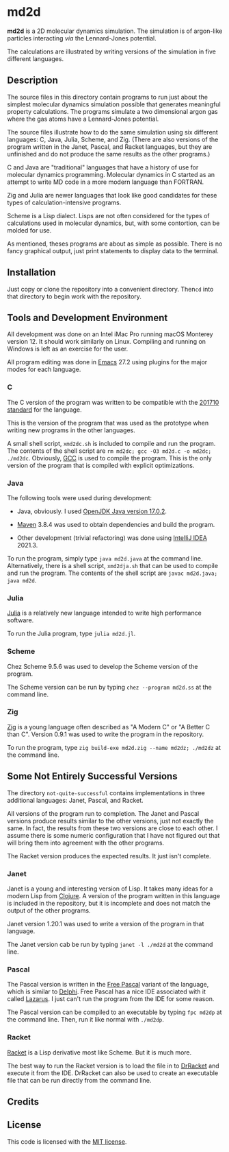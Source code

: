 # md2d

**md2d** is a 2D molecular dynamics simulation. The simulation is of argon-like
particles interacting _via_ the Lennard-Jones potential.

The calculations are illustrated
by writing versions of the simulation in five different languages.

## Description

The source files in this directory contain programs to run just about the
simplest molecular dynamics simulation possible that generates meaningful
property calculations.
The programs simulate a two dimensional argon gas where the gas atoms have
a Lennard-Jones potential.

The source files illustrate how to do the same simulation using six
different languages: C, Java, Julia, Scheme, and Zig. (There are also
versions of the program written in the Janet, Pascal, and Racket languages,
but they are unfinished and do not produce the same results as the other
programs.)

C and Java are
"traditional" languages that have a history of use for molecular dynamics
programming. Molecular dynamics in C started as an attempt to write
MD code in a more modern language than FORTRAN.

Zig and Julia are newer languages that look like good
candidates for these types of calculation-intensive programs.

Scheme is a Lisp dialect. Lisps are not often considered for the types of
calculations used in molecular dynamics, but, with some contortion, can be
molded for use.

As mentioned, theses programs are about as simple as possible. There
is no fancy graphical output, just print statements to display data to the
terminal.

## Installation

Just copy or clone the repository into a convenient directory. Then`cd` into
that directory to begin work with the repository.

## Tools and Development Environment

All development was done on an Intel iMac Pro running macOS Monterey version 12.
It should work similarly on Linux.
Compiling and running on Windows is left as an exercise for the user.

All program editing was done in [Emacs](https://www.gnu.org/software/emacs/)
27.2 using plugins for the major modes for each language.

### C

The C version of the program was written to be compatible with the
[201710 standard](https://en.wikipedia.org/wiki/C17_(C_standard_revision)) for
the language.

This is the version of the program that was used as the prototype when
writing new programs in the other languages.

A small shell script, `xmd2dc.sh` is included to compile and run the program.
The contents
of the shell script are `rm md2dc; gcc -O3 md2d.c -o md2dc; ./md2dc`.
 Obviously, [GCC](https://gcc.gnu.org) is used to compile the program. This is
 the only version of
 the program that is compiled with explicit optimizations.

### Java

The following tools were used during development:

- Java, obviously. I used
[OpenJDK Java version 17.0.2](https://jdk.java.net/17/).

- [Maven](https://maven.apache.org/index.html) 3.8.4 was used to obtain
dependencies and build the program.

- Other development (trivial refactoring) was done using
[IntelliJ IDEA](https://www.jetbrains.com/idea/) 2021.3.

To run the program, simply type `java md2d.java` at the command line.
Alternatively, there is a shell script, `xmd2dja.sh` that can be used to
compile and run the program. The contents of the shell script are
`javac md2d.java; java md2d`.

### Julia

[Julia](https://julialang.org) is a relatively new language intended to
write high performance software.

To run the Julia program, type `julia md2d.jl`.

### Scheme

Chez Scheme 9.5.6 was used to develop the Scheme version of the program.

The Scheme version can be run by typing `chez --program md2d.ss` at
the command line.

### Zig

[Zig](https://ziglang.org) is a young language often described as "A Modern
C" or "A Better C than C". Version 0.9.1 was used
to write the program in the repository.

To run the program, type `zig build-exe md2d.zig --name md2dz; ./md2dz` at
the command line.

## Some Not Entirely Successful Versions

The directory `not-quite-successful` contains implementations in three
additional languages: Janet, Pascal, and Racket.

All versions of the program run to completion. The Janet and Pascal
versions produce results similar to the other versions, just not
exactly the same. In fact, the results from these two versions are
close to each other. I assume there is some numeric configuration
that I have not figured out that will bring them into agreement
with the other programs.

The Racket version produces the expected results. It just isn't complete.

### Janet

Janet is a young and interesting version of Lisp. It takes many ideas for
a modern Lisp from [Clojure](https://clojure.org).
A version of the program written in this language
is included in the repository, but it is incomplete and does not match
the output of the other programs.

Janet version 1.20.1 was used to write a version of the program in that
language.

The Janet version cab be run by typing `janet -l ./md2d` at the command line.

### Pascal

The Pascal version is written in the [Free Pascal](https://www.freepascal.org)
variant of the language, which is similar to
[Delphi](https://www.embarcadero.com/products/Delphi). Free Pascal has a nice
IDE associated with it called [Lazarus](https://www.lazarus-ide.org). I just
can't run the program from the IDE for some reason.

The Pascal version can be compiled to an executable by typing
`fpc md2dp` at the command line. Then, run it like normal with `./md2dp`.

### Racket

[Racket](https://racket-lang.org) is a Lisp derivative most like Scheme. But
it is much more.

The best way to run the Racket version is to load the file in to
[DrRacket](https://docs.racket-lang.org/drracket/index.html) and execute
it from the IDE. DrRacket can also be used to
create an executable file that can be run directly from the command line.

## Credits


## License

This code is licensed with the
[MIT license](https://opensource.org/licenses/MIT).

